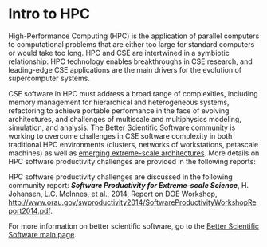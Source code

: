# Intro to HPC

High-Performance Computing (HPC) is the application of parallel computers to computational problems that are either too large for standard computers or would take too long.  HPC and CSE are intertwined in a symbiotic relationship: HPC technology enables breakthroughs in CSE research, and leading-edge CSE applications are the main drivers for the evolution of supercomputer systems.  

CSE software in HPC must address a broad range of complexities, including memory management for hierarchical and heterogeneous systems, refactoring to achieve portable performance in the face of evolving architectures, and challenges of multiscale and multiphysics modeling, simulation, and analysis.  The Better Scientific Software community is working to overcome challenges in CSE software complexity in both traditional HPC environments (clusters, networks of workstations, petascale machines) as well as [emerging extreme-scale architectures](Communities.ExascaleComputing.md).  More details on HPC software productivity challenges are provided in the following reports:

HPC software productivity challenges are discussed in the following community report: _**Software Productivity for Extreme-scale Science**_, H. Johansen, L.C. McInnes, et al., 2014, Report on DOE Workshop, http://www.orau.gov/swproductivity2014/SoftwareProductivityWorkshopReport2014.pdf.

For more information on better scientific software, go to the [Better Scientific Software main page](http://betterscientificsoftware.info).

<!---
BSSw Site: Get Oriented: About HPC
--->
